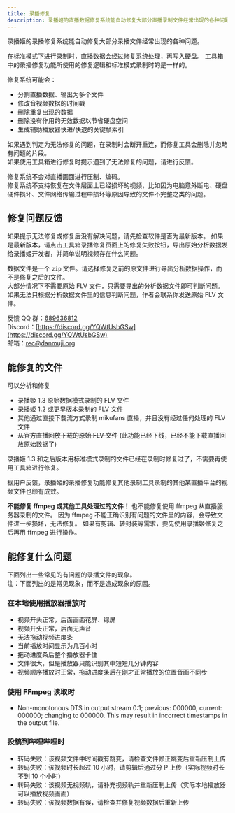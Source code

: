 ```yaml
---
title: 录播修复
description: 录播姬的直播数据修复系统能自动修复大部分直播录制文件经常出现的各种问题
---
```


录播姬的录播修复系统能自动修复大部分录播文件经常出现的各种问题。

在标准模式下进行录制时，直播数据会经过修复系统处理，再写入硬盘。
工具箱中的录播修复功能所使用的修复逻辑和标准模式录制时的是一样的。

修复系统可能会：

- 分割直播数据、输出为多个文件
- 修改音视频数据的时间戳
- 删除重复出现的数据
- 删除没有作用的无效数据以节省硬盘空间
- 生成辅助播放器快进/快退的关键帧索引

如果遇到判定为无法修复的问题，在录制时会断开重连，而修复工具会删除并忽略有问题的片段。  
如果使用工具箱进行修复时提示遇到了无法修复的问题，请进行反馈。

修复系统不会对直播画面进行压制、编码。  
修复系统不支持恢复在文件层面上已经损坏的视频，比如因为电脑意外断电、硬盘硬件损坏、文件网络传输过程中损坏等原因导致的文件不完整之类的问题。

## 修复问题反馈

如果提示无法修复或修复后没有解决问题，请先检查软件是否为最新版本。
如果是最新版本，请点击工具箱录播修复页面上的修复失败按钮，导出原始分析数据发给录播姬开发者，并简单说明视频存在什么问题。

数据文件是一个 `zip` 文件。请选择修复之前的原文件进行导出分析数据操作，而不是修复之后的文件。  
大部分情况下不需要原始 FLV 文件，只需要导出的分析数据文件即可判断问题。如果无法只根据分析数据文件里的信息判断问题，作者会联系你发送原始 FLV 文件。

反馈 QQ 群：[689636812](https://jq.qq.com/?_wv=1027&k=5cXu8IHS)  
Discord：[https://discord.gg/YQWtUsbGSw](https://discord.gg/YQWtUsbGSw)  
邮箱：[rec@danmuji.org](mailto:rec@danmuji.org)  

## 能修复的文件

可以分析和修复

- 录播姬 1.3 原始数据模式录制的 FLV 文件
- 录播姬 1.2 或更早版本录制的 FLV 文件
- 其他通过直接下载流方式录制 mikufans 直播，并且没有经过任何处理的 FLV 文件
- ~~从官方直播回放下载的原始 FLV 文件~~ (此功能已经下线，已经不能下载直播回放原始数据了)

录播姬 1.3 和之后版本用标准模式录制的文件已经在录制时修复过了，不需要再使用工具箱进行修复。

据用户反馈，录播姬的录播修复功能修复其他录制工具录制的其他某直播平台的视频文件也颇有成效。

**不能修复 ffmpeg 或其他工具处理过的文件！** 也不能修复使用 ffmpeg 从直播服务器录制的文件。
因为 ffmpeg 不能正确识别有问题的文件里的内容，会导致文件进一步损坏，无法修复。
如果有剪辑、转封装等需求，要先使用录播姬修复之后再用 ffmpeg 进行操作。

## 能修复什么问题

下面列出一些常见的有问题的录播文件的现象。  
注：下面列出的是常见现象，而不是造成现象的原因。

### 在本地使用播放器播放时

- 视频开头正常，后面画面花屏、绿屏
- 视频开头正常，后面无声音
- 无法拖动视频进度条
- 当前播放时间显示为几百小时
- 拖动进度条后整个播放器卡住
- 文件很大，但是播放器只能识别其中短短几分钟内容
- 视频顺序播放时正常，拖动进度条后在刚才正常播放的位置音画不同步

### 使用 FFmpeg 读取时

- Non-monotonous DTS in output stream 0:1; previous: 000000, current: 000000; changing to 000000. This may result in incorrect timestamps in the output file.

### 投稿到哔哩哔哩时

- 转码失败：该视频文件中时间戳有跳变，请检查文件修正跳变后重新压制上传
- 转码失败：该视频时长超过 10 小时，请剪辑后通过分 P 上传（实际视频时长不到 10 个小时）
- 转码失败：该视频无视频轨，请补充视频轨并重新压制上传（实际本地播放器可以播放视频画面）
- 转码失败：该视频数据有误，请检查并修复视频数据后重新上传

